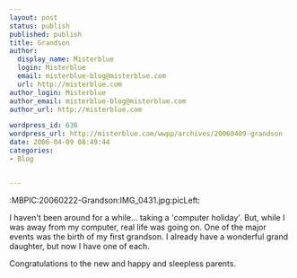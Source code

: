 ```yaml
---
layout: post
status: publish
published: publish
title: Grandson
author:
  display_name: Misterblue
  login: Misterblue
  email: misterblue-blog@misterblue.com
  url: http://misterblue.com
author_login: Misterblue
author_email: misterblue-blog@misterblue.com
author_url: http://misterblue.com

wordpress_id: 636
wordpress_url: http://misterblue.com/wwpp/archives/20060409-grandson
date: 2006-04-09 08:49:44
categories:
- Blog


---
```

:MBPIC:20060222-Grandson:IMG_0431.jpg:picLeft:
<p>
I haven't been around for a while... taking a 'computer holiday'.
But, while I was away from my computer, real life was going on.
One of the major events was the birth of my first grandson.
I already have a wonderful grand daughter, but now I have one of each.
</p>
<p>
Congratulations to the new and happy and sleepless parents.
</p>
